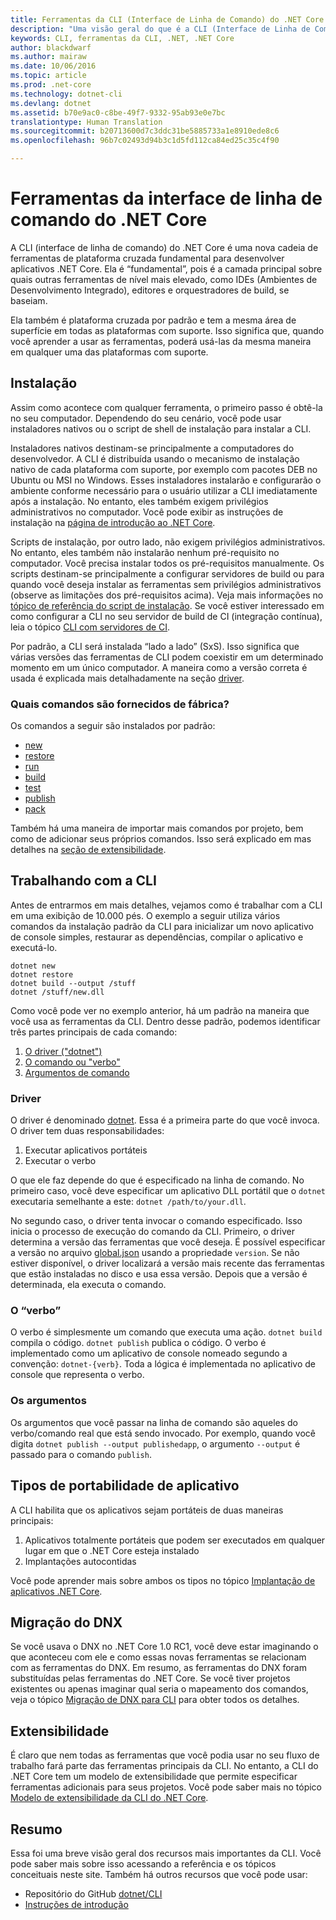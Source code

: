 ```yaml
---
title: Ferramentas da CLI (Interface de Linha de Comando) do .NET Core
description: "Uma visão geral do que é a CLI (Interface de Linha de Comando) e seus principais recursos"
keywords: CLI, ferramentas da CLI, .NET, .NET Core
author: blackdwarf
ms.author: mairaw
ms.date: 10/06/2016
ms.topic: article
ms.prod: .net-core
ms.technology: dotnet-cli
ms.devlang: dotnet
ms.assetid: b70e9ac0-c8be-49f7-9332-95ab93e0e7bc
translationtype: Human Translation
ms.sourcegitcommit: b20713600d7c3ddc31be5885733a1e8910ede8c6
ms.openlocfilehash: 96b7c02493d94b3c1d5fd112ca84ed25c35c4f90

---
```


# <a name="net-core-command-line-interface-tools"></a>Ferramentas da interface de linha de comando do .NET Core

A CLI (interface de linha de comando) do .NET Core é uma nova cadeia de ferramentas de plataforma cruzada fundamental para desenvolver aplicativos .NET Core. Ela é “fundamental”, pois é a camada principal sobre quais outras ferramentas de nível mais elevado, como IDEs (Ambientes de Desenvolvimento Integrado), editores e orquestradores de build, se baseiam. 

Ela também é plataforma cruzada por padrão e tem a mesma área de superfície em todas as plataformas com suporte. Isso significa que, quando você aprender a usar as ferramentas, poderá usá-las da mesma maneira em qualquer uma das plataformas com suporte. 

## <a name="installation"></a>Instalação
Assim como acontece com qualquer ferramenta, o primeiro passo é obtê-la no seu computador. Dependendo do seu cenário, você pode usar instaladores nativos ou o script de shell de instalação para instalar a CLI.

Instaladores nativos destinam-se principalmente a computadores do desenvolvedor. A CLI é distribuída usando o mecanismo de instalação nativo de cada plataforma com suporte, por exemplo com pacotes DEB no Ubuntu ou MSI no Windows. Esses instaladores instalarão e configurarão o ambiente conforme necessário para o usuário utilizar a CLI imediatamente após a instalação. No entanto, eles também exigem privilégios administrativos no computador. Você pode exibir as instruções de instalação na [página de introdução ao .NET Core](https://aka.ms/dotnetcoregs).

Scripts de instalação, por outro lado, não exigem privilégios administrativos. No entanto, eles também não instalarão nenhum pré-requisito no computador. Você precisa instalar todos os pré-requisitos manualmente. Os scripts destinam-se principalmente a configurar servidores de build ou para quando você deseja instalar as ferramentas sem privilégios administrativos (observe as limitações dos pré-requisitos acima). Veja mais informações no [tópico de referência do script de instalação](dotnet-install-script.md). Se você estiver interessado em como configurar a CLI no seu servidor de build de CI (integração contínua), leia o tópico [CLI com servidores de CI](using-ci-with-cli.md). 

Por padrão, a CLI será instalada “lado a lado” (SxS). Isso significa que várias versões das ferramentas de CLI podem coexistir em um determinado momento em um único computador. A maneira como a versão correta é usada é explicada mais detalhadamente na seção [driver](#driver). 

### <a name="what-commands-come-in-the-box"></a>Quais comandos são fornecidos de fábrica?
Os comandos a seguir são instalados por padrão:

* [new](dotnet-new.md)
* [restore](dotnet-restore.md)
* [run](dotnet-run.md)
* [build](dotnet-build.md)
* [test](dotnet-test.md)
* [publish](dotnet-publish.md)
* [pack](dotnet-pack.md)

Também há uma maneira de importar mais comandos por projeto, bem como de adicionar seus próprios comandos. Isso será explicado em mas detalhes na [seção de extensibilidade](#extensibility). 

## <a name="working-with-the-cli"></a>Trabalhando com a CLI

Antes de entrarmos em mais detalhes, vejamos como é trabalhar com a CLI em uma exibição de 10.000 pés. O exemplo a seguir utiliza vários comandos da instalação padrão da CLI para inicializar um novo aplicativo de console simples, restaurar as dependências, compilar o aplicativo e executá-lo. 

```console
dotnet new
dotnet restore
dotnet build --output /stuff
dotnet /stuff/new.dll
```

Como você pode ver no exemplo anterior, há um padrão na maneira que você usa as ferramentas da CLI. Dentro desse padrão, podemos identificar três partes principais de cada comando:

1. [O driver ("dotnet")](#driver)
2. [O comando ou "verbo"](#the-verb)
3. [Argumentos de comando](#the-arguments)

### <a name="driver"></a>Driver
O driver é denominado [dotnet](dotnet.md). Essa é a primeira parte do que você invoca. O driver tem duas responsabilidades:

1. Executar aplicativos portáteis
2. Executar o verbo

O que ele faz depende do que é especificado na linha de comando. No primeiro caso, você deve especificar um aplicativo DLL portátil que o `dotnet` executaria semelhante a este: `dotnet /path/to/your.dll`. 

No segundo caso, o driver tenta invocar o comando especificado. Isso inicia o processo de execução do comando da CLI. Primeiro, o driver determina a versão das ferramentas que você deseja. É possível especificar a versão no arquivo [global.json](global-json.md) usando a propriedade `version`. Se não estiver disponível, o driver localizará a versão mais recente das ferramentas que estão instaladas no disco e usa essa versão. Depois que a versão é determinada, ela executa o comando. 

### <a name="the-verb"></a>O “verbo”
O verbo é simplesmente um comando que executa uma ação. `dotnet build` compila o código. `dotnet publish` publica o código. O verbo é implementado como um aplicativo de console nomeado segundo a convenção: `dotnet-{verb}`. Toda a lógica é implementada no aplicativo de console que representa o verbo. 

### <a name="the-arguments"></a>Os argumentos
Os argumentos que você passar na linha de comando são aqueles do verbo/comando real que está sendo invocado. Por exemplo, quando você digita `dotnet publish --output publishedapp`, o argumento `--output` é passado para o comando `publish`. 

## <a name="types-of-application-portability"></a>Tipos de portabilidade de aplicativo
A CLI habilita que os aplicativos sejam portáteis de duas maneiras principais:

1. Aplicativos totalmente portáteis que podem ser executados em qualquer lugar em que o .NET Core esteja instalado
2. Implantações autocontidas

Você pode aprender mais sobre ambos os tipos no tópico [Implantação de aplicativos .NET Core](../deploying/index.md). 

## <a name="migration-from-dnx"></a>Migração do DNX
Se você usava o DNX no .NET Core 1.0 RC1, você deve estar imaginando o que aconteceu com ele e como essas novas ferramentas se relacionam com as ferramentas do DNX. Em resumo, as ferramentas do DNX foram substituídas pelas ferramentas do .NET Core. Se você tiver projetos existentes ou apenas imaginar qual seria o mapeamento dos comandos, veja o tópico [Migração de DNX para CLI](../migrating-from-dnx.md) para obter todos os detalhes. 

## <a name="extensibility"></a>Extensibilidade
É claro que nem todas as ferramentas que você podia usar no seu fluxo de trabalho fará parte das ferramentas principais da CLI. No entanto, a CLI do .NET Core tem um modelo de extensibilidade que permite especificar ferramentas adicionais para seus projetos. Você pode saber mais no tópico [Modelo de extensibilidade da CLI do .NET Core](extensibility.md).

## <a name="summary"></a>Resumo
Essa foi uma breve visão geral dos recursos mais importantes da CLI. Você pode saber mais sobre isso acessando a referência e os tópicos conceituais neste site. Também há outros recursos que você pode usar:
* Repositório do GitHub [dotnet/CLI](https://github.com/dotnet/cli/)
* [Instruções de introdução](https://aka.ms/dotnetcoregs/)



<!--HONumber=Nov16_HO4-->


